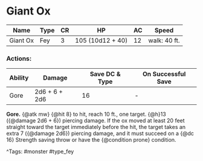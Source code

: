 # Giant Ox

| Name | Type | CR | HP | AC | Speed |
|------|------|----|----|----|-------|
| Giant Ox | Fey | 3 | 105 (10d12 + 40) | 12 | walk: 40 ft. |

### Actions:

| Ability | Damage | Save DC & Type | On Successful Save |
|---------|--------|----------------|--------------------|
| Gore | 2d6 + 6 + 2d6 | 16 | - |


**Gore.** {@atk mw} {@hit 8} to hit, reach 10 ft., one target. {@h}13 ({@damage 2d6 + 6}) piercing damage. If the ox moved at least 20 feet straight toward the target immediately before the hit, the target takes an extra 7 ({@damage 2d6}) piercing damage, and it must succeed on a {@dc 16} Strength saving throw or have the {@condition prone} condition.

^Tags: #monster #type_fey